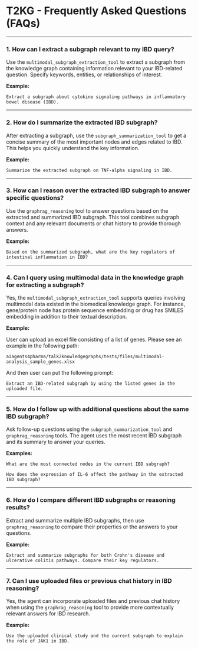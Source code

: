 # T2KG - Frequently Asked Questions (FAQs)

---

### 1. How can I extract a subgraph relevant to my IBD query?
Use the `multimodal_subgraph_extraction_tool` to extract a subgraph from the knowledge graph containing information relevant to your IBD-related question. Specify keywords, entities, or relationships of interest.

**Example:**
```
Extract a subgraph about cytokine signaling pathways in inflammatory bowel disease (IBD).
```

---

### 2. How do I summarize the extracted IBD subgraph?
After extracting a subgraph, use the `subgraph_summarization_tool` to get a concise summary of the most important nodes and edges related to IBD. This helps you quickly understand the key information.

**Example:**
```
Summarize the extracted subgraph on TNF-alpha signaling in IBD.
```

---

### 3. How can I reason over the extracted IBD subgraph to answer specific questions?
Use the `graphrag_reasoning` tool to answer questions based on the extracted and summarized IBD subgraph. This tool combines subgraph context and any relevant documents or chat history to provide thorough answers.

**Example:**
```
Based on the summarized subgraph, what are the key regulators of intestinal inflammation in IBD?
```

---

### 4. Can I query using multimodal data in the knowledge graph for extracting a subgraph?

Yes, the `multimodal_subgraph_extraction_tool` supports queries involving multimodal data existed in the biomedical knowledge graph. For instance, gene/protein node has protein sequence embedding or drug has SMILES embedding in addition to their textual description.

**Example:**

User can upload an excel file consisting of a list of genes. Please see an example in the following path:
```
aiagents4pharma/talk2knowledgegraphs/tests/files/multimodal-analysis_sample_genes.xlsx
```
And then user can put the following prompt:
```
Extract an IBD-related subgraph by using the listed genes in the uploaded file.
```

---

### 5. How do I follow up with additional questions about the same IBD subgraph?

Ask follow-up questions using the `subgraph_summarization_tool` and `graphrag_reasoning` tools. The agent uses the most recent IBD subgraph and its summary to answer your queries.

**Examples:**
```
What are the most connected nodes in the current IBD subgraph?
```

```
How does the expression of IL-6 affect the pathway in the extracted IBD subgraph?
```

---

### 6. How do I compare different IBD subgraphs or reasoning results?

Extract and summarize multiple IBD subgraphs, then use `graphrag_reasoning` to compare their properties or the answers to your questions.

**Example:**
```
Extract and summarize subgraphs for both Crohn's disease and ulcerative colitis pathways. Compare their key regulators.
```

---

### 7. Can I use uploaded files or previous chat history in IBD reasoning?

Yes, the agent can incorporate uploaded files and previous chat history when using the `graphrag_reasoning` tool to provide more contextually relevant answers for IBD research.

**Example:**
```
Use the uploaded clinical study and the current subgraph to explain the role of JAK1 in IBD.
```
